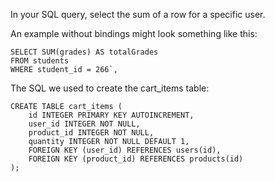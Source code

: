 In your SQL query, select the sum of a row for a specific user. 

An example without bindings might look something like this:

    SELECT SUM(grades) AS totalGrades
    FROM students
    WHERE student_id = 266`,



The SQL we used to create the cart_items table:

    CREATE TABLE cart_items (
        id INTEGER PRIMARY KEY AUTOINCREMENT,
        user_id INTEGER NOT NULL,
        product_id INTEGER NOT NULL,
        quantity INTEGER NOT NULL DEFAULT 1,
        FOREIGN KEY (user_id) REFERENCES users(id),
        FOREIGN KEY (product_id) REFERENCES products(id)
    );
